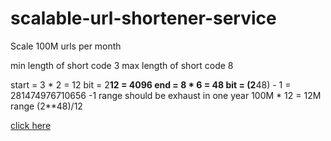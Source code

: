 ﻿# scalable-url-shortener-service

Scale 100M urls per month

min length of short code 3
max length of short code 8

start = 3 * 2 = 12 bit = 2**12 = 4096 
end = 8 * 6 = 48 bit = (2**48) - 1 = 281474976710656 -1 
range should be exhaust in one year 
100M * 12 = 12M 
range (2**48)/12 



 [click here](https://8551-2409-40c1-4b-bcfd-20ad-1f64-ad2b-9e69.ngrok-free.app/pYmBihoJ)
